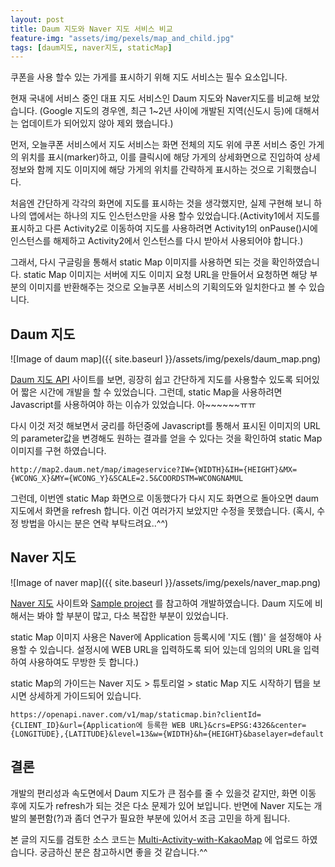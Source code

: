 ```yaml
---
layout: post
title: Daum 지도와 Naver 지도 서비스 비교
feature-img: "assets/img/pexels/map_and_child.jpg"
tags: [daum지도, naver지도, staticMap]
---
```


쿠폰을 사용 할수 있는 가게를 표시하기 위해 지도 서비스는 필수 요소입니다.

현재 국내에 서비스 중인 대표 지도 서비스인 Daum 지도와 Naver지도를 비교해 보았습니다. (Google 지도의 경우엔, 최근 1~2년 사이에 개발된 지역(신도시 등)에 대해서는 업데이트가 되어있지 않아 제외 했습니다.)

먼저, 오늘쿠폰 서비스에서 지도 서비스는 화면 전체의 지도 위에 쿠폰 서비스 중인 가게의 위치를 표시(marker)하고, 이를 클릭시에 해당 가게의 상세화면으로 진입하여 상세정보와 함께 지도 이미지에 해당 가게의 위치를 간략하게 표시하는 것으로 기획했습니다.

처음엔 간단하게 각각의 화면에 지도를 표시하는 것을 생각했지만, 실제 구현해 보니 하나의 앱에서는 하나의 지도 인스턴스만을 사용 할수 있었습니다.(Activity1에서 지도를 표시하고 다른 Activity2로 이동하여 지도를 사용하려면 Activity1의 onPause()시에 인스턴스를 해제하고 Activity2에서 인스턴스를 다시 받아서 사용되어야 합니다.)

그래서, 다시 구글링을 통해서 static Map 이미지를 사용하면 되는 것을 확인하였습니다. static Map 이미지는 서버에 지도 이미지 요청 URL을 만들어서 요청하면 해당 부분의 이미지를 반환해주는 것으로 오늘쿠폰 서비스의 기획의도와 일치한다고 볼 수 있습니다.

## Daum 지도
![Image of daum map]({{ site.baseurl }}/assets/img/pexels/daum_map.png)

[Daum 지도 API](http://apis.map.daum.net/) 사이트를 보면, 굉장히 쉽고 간단하게 지도를 사용할수 있도록 되어있어 짧은 시간에 개발을 할 수 있었습니다. 그런데, static Map을 사용하려면 Javascript를 사용하여야 하는 이슈가 있었습니다. 아~~~~~~ㅠㅠ

다시 이것 저것 해보면서 궁리를 하던중에 Javascript를 통해서 표시된 이미지의 URL의 parameter값을 변경해도 원하는 결과를 얻을 수 있다는 것을 확인하여 static Map 이미지를 구현 하였습니다.

```
http://map2.daum.net/map/imageservice?IW={WIDTH}&IH={HEIGHT}&MX={WCONG_X}&MY={WCONG_Y}&SCALE=2.5&COORDSTM=WCONGNAMUL
```

그런데, 이번엔 static Map 화면으로 이동했다가 다시 지도 화면으로 돌아오면 daum 지도에서 화면을 refresh 합니다. 이건 여러가지 보았지만 수정을 못했습니다. (혹시, 수정 방법을 아시는 분은 연락 부탁드려요..^^)

## Naver 지도
![Image of naver map]({{ site.baseurl }}/assets/img/pexels/naver_map.png)

[Naver 지도](https://developers.naver.com/products/map/) 사이트와 [Sample project](https://github.com/navermaps/maps.android) 를 참고하여 개발하였습니다. Daum 지도에 비해서는 봐야 할 부분이 많고, 다소 복잡한 부분이 있었습니다.

static Map 이미지 사용은 Naver에 Application 등록시에 '지도 (웹)' 을 설정해야 사용할 수 있습니다. 설정시에 WEB URL을 입력하도록 되어 있는데 임의의 URL을 입력하여 사용하여도 무방한 듯 합니다.)

static Map의 가이드는 Naver 지도 > 튜토리얼 > static Map 지도 시작하기 탭을 보시면 상세하게 가이드되어 있습니다.

```
https://openapi.naver.com/v1/map/staticmap.bin?clientId={CLIENT_ID}&url={Application에 등록한 WEB URL}&crs=EPSG:4326&center={LONGITUDE},{LATITUDE}&level=13&w={WIDTH}&h={HEIGHT}&baselayer=default
```

## 결론
개발의 편리성과 속도면에서 Daum 지도가 큰 점수를 줄 수 있을것 같지만, 화면 이동 후에 지도가 refresh가 되는 것은 다소 문제가 있어 보입니다. 반면에 Naver 지도는 개발의 불편함(?)과 좀더 연구가 필요한 부분에 있어서 조금 고민을 하게 됩니다.

본 글의 지도를 검토한 소스 코드는 [Multi-Activity-with-KakaoMap](https://github.com/todaycoupon7/Multi-Activity-with-KakaoMap) 에 업로드 하였습니다. 궁금하신 분은 참고하시면 좋을 것 같습니다.^^

